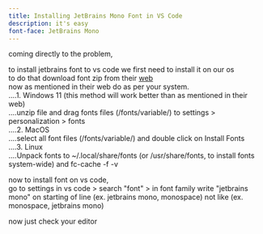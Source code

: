 ```yaml
---
title: Installing JetBrains Mono Font in VS Code
description: it's easy
font-face: JetBrains Mono
---
```


coming directly to the problem,  
  
to install jetbrains font to vs code we first need to install it on our os  
to do that download font zip from their [web](https://www.jetbrains.com/lp/mono/)  
now as mentioned in their web do as per your system.  
....1. Windows 11 (this method will work better than as mentioned in their web)  
....unzip file and drag fonts files (/fonts/variable/) to settings > personalization > fonts  
....2. MacOS  
....select all font files (/fonts/variable/) and double click on Install Fonts  
....3. Linux  
....Unpack fonts to ~/.local/share/fonts (or /usr/share/fonts, to install fonts system-wide) and fc-cache -f -v  
  
now to install font on vs code,  
go to settings in vs code > search "font" > in font family write "jetbrains mono" on starting of line (ex. jetbrains mono, monospace) not like (ex. monospace, jetbrains mono)  
  
now just check your editor

